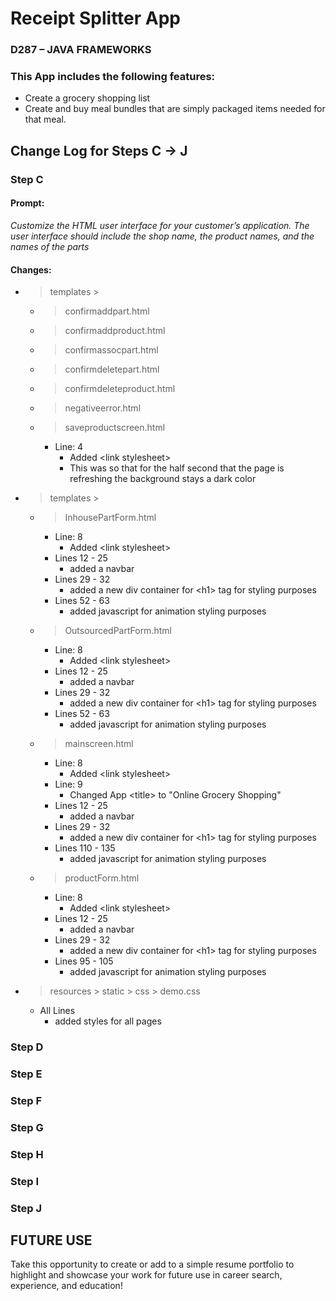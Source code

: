 # Receipt Splitter App
### D287 – JAVA FRAMEWORKS

### This App includes the following features:
* Create a grocery shopping list 
* Create and buy meal bundles that are simply packaged items needed for that meal.

## Change Log for Steps C -> J

### Step C
#### Prompt:
_Customize the HTML user interface for your customer’s application. The user interface should include the shop name, the product names, and the names of the parts_
#### Changes:
* > templates >
  * > confirmaddpart.html
  * > confirmaddproduct.html
  * > confirmassocpart.html
  * > confirmdeletepart.html
  * > confirmdeleteproduct.html
  * > negativeerror.html
  * > saveproductscreen.html
    * Line: 4
      * Added \<link stylesheet>
      * This was so that for the half second that the page is refreshing the background stays a dark color
* > templates >
  * > InhousePartForm.html
      * Line: 8
          * Added \<link stylesheet>
      * Lines 12 - 25
          * added a navbar
      * Lines 29 - 32
          * added a new div container for \<h1> tag for styling purposes
      * Lines 52 - 63
          * added javascript for animation styling purposes
  * > OutsourcedPartForm.html
      * Line: 8
          * Added \<link stylesheet>
      * Lines 12 - 25
          * added a navbar
      * Lines 29 - 32
          * added a new div container for \<h1> tag for styling purposes
    * Lines 52 - 63
        * added javascript for animation styling purposes
  * > mainscreen.html
      * Line: 8
          * Added \<link stylesheet>
      * Line: 9
          * Changed App \<title> to "Online Grocery Shopping"
      * Lines 12 - 25
          * added a navbar
      * Lines 29 - 32
          * added a new div container for \<h1> tag for styling purposes
      * Lines 110 - 135
          * added javascript for animation styling purposes
  * > productForm.html
    * Line: 8
        * Added \<link stylesheet>
    * Lines 12 - 25
      * added a navbar
    * Lines 29 - 32
      * added a new div container for \<h1> tag for styling purposes
    * Lines 95 - 105
      * added javascript for animation styling purposes
* > resources > static > css > demo.css
  * All Lines
      * added styles for all pages


### Step D
### Step E
### Step F
### Step G
### Step H
### Step I
### Step J

## FUTURE USE
Take this opportunity to create or add to a simple resume portfolio to highlight and showcase your work for future use in career search, experience, and education!
